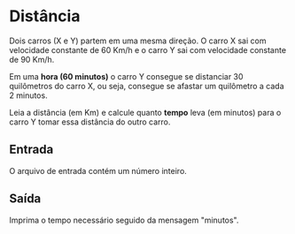 # Distância

Dois carros (X e Y) partem em uma mesma direção. O carro X sai com velocidade constante de 60 Km/h e o carro Y sai com velocidade constante de 90 Km/h.

Em uma **hora (60 minutos)** o carro Y consegue se distanciar 30 quilômetros do carro X, ou seja, consegue se afastar um quilômetro a cada 2 minutos.

Leia a distância (em Km) e calcule quanto **tempo** leva (em minutos) para o carro Y tomar essa distância do outro carro.

## Entrada
O arquivo de entrada contém um número inteiro.

## Saída
Imprima o tempo necessário seguido da mensagem "minutos".